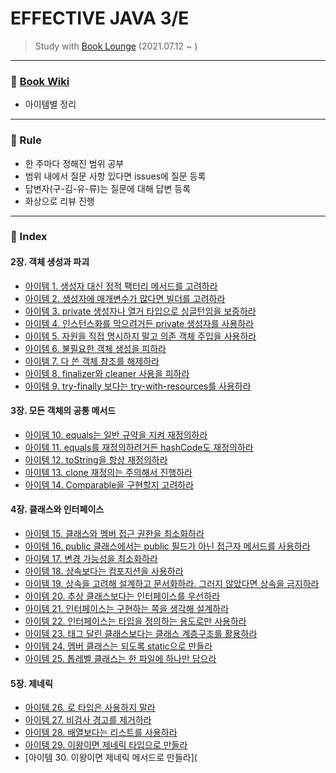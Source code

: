 # EFFECTIVE JAVA 3/E

> Study with [Book Lounge](https://github.com/team-tancheon/book-lounge)
> (2021.07.12 ~ )



------

### 📖 [Book Wiki ](https://github.com/yuhyeminn/effective-java.wiki.git)

- 아이템별 정리



------

### 💢 Rule 

- 한 주마다 정해진 범위 공부
- 범위 내에서 질문 사항 있다면 issues에 질문 등록
- 답변자(구-김-유-류)는 질문에 대해 답변 등록
- 화상으로 리뷰 진행



---

### 📌 Index

#### 2장. 객체 생성과 파괴

- [아이템 1. 생성자 대신 정적 팩터리 메서드를 고려하라](https://github.com/yuhyeminn/effective-java/wiki/ITEM-01)
- [아이템 2. 생성자에 매개변수가 많다면 빌더를 고려하라](https://github.com/yuhyeminn/effective-java/wiki/ITEM-02)
- [아이템 3. private 생성자나 열거 타입으로 싱글턴임을 보증하라](https://github.com/yuhyeminn/effective-java/wiki/ITEM-03)
- [아이템 4. 인스턴스화를 막으려거든 private 생성자를 사용하라](https://github.com/yuhyeminn/effective-java/wiki/ITEM-04)
- [아이템 5. 자원을 직접 명시하지 말고 의존 객체 주입을 사용하라](https://github.com/yuhyeminn/effective-java/wiki/ITEM-05)
- [아이템 6. 불필요한 객체 생성을 피하라](https://github.com/yuhyeminn/effective-java/wiki/ITEM-06)
- [아이템 7. 다 쓴 객체 참조를 해제하라](https://github.com/yuhyeminn/effective-java/wiki/ITEM-07)
- [아이템 8. finalizer와 cleaner 사용을 피하라](https://github.com/yuhyeminn/effective-java/wiki/ITEM-08)
- [아이템 9. try-finally 보다는 try-with-resources를 사용하라](https://github.com/yuhyeminn/effective-java/wiki/ITEM-09)

#### 3장. 모든 객체의 공통 메서드

- [아이템 10. equals는 일반 규약을 지켜 재정의하라](https://github.com/yuhyeminn/effective-java/wiki/ITEM-10)
- [아이템 11. equals를 재정의하려거든 hashCode도 재정의하라](https://github.com/yuhyeminn/effective-java/wiki/ITEM-11)
- [아이템 12. toString을 항상 재정의하라](https://github.com/yuhyeminn/effective-java/wiki/ITEM-12)
- [아이템 13. clone 재정의는 주의해서 진행하라](https://github.com/yuhyeminn/effective-java/wiki/ITEM-13)
- [아이템 14. Comparable을 구현할지 고려하라](https://github.com/yuhyeminn/effective-java/wiki/ITEM-14)

#### 4장. 클래스와 인터페이스

- [아이템 15. 클래스와 멤버 접근 권한을 최소화하라](https://github.com/yuhyeminn/effective-java/wiki/ITEM-15)
- [아이템 16. public 클래스에서는 public 필드가 아닌 접근자 메서드를 사용하라](https://github.com/yuhyeminn/effective-java/wiki/ITEM-16)
- [아이템 17. 변경 가능성을 최소화하라](https://github.com/yuhyeminn/effective-java/wiki/ITEM-17)
- [아이템 18. 상속보다는 컴포지션을 사용하라](https://github.com/yuhyeminn/effective-java/wiki/ITEM-18)
- [아이템 19. 상속을 고려해 설계하고 문서화하라. 그러지 않았다면 상속을 금지하라](https://github.com/yuhyeminn/effective-java/wiki/ITEM-19)
- [아이템 20. 추상 클래스보다는 인터페이스를 우선하라](https://github.com/yuhyeminn/effective-java/wiki/ITEM-20)
- [아이템 21. 인터페이스는 구현하는 쪽을 생각해 설계하라](https://github.com/yuhyeminn/effective-java/wiki/ITEM-21)
- [아이템 22. 인터페이스는 타입을 정의하는 용도로만 사용하라](https://github.com/yuhyeminn/effective-java/wiki/ITEM-22)
- [아이템 23. 태그 달린 클래스보다는 클래스 계층구조를 활용하라](https://github.com/yuhyeminn/effective-java/wiki/ITEM-23)
- [아이템 24. 멤버 클래스는 되도록 static으로 만들라](https://github.com/yuhyeminn/effective-java/wiki/ITEM-24)
- [아이템 25. 톱레벨 클래스는 한 파일에 하나만 담으라](https://github.com/yuhyeminn/effective-java/wiki/ITEM-25)

#### 5장. 제네릭

- [아이템 26. 로 타입은 사용하지 말라](https://github.com/yuhyeminn/effective-java/wiki/ITEM-26)
- [아이템 27. 비검사 경고를 제거하라](https://github.com/yuhyeminn/effective-java/wiki/ITEM-27)
- [아이템 28. 배열보다는 리스트를 사용하라](https://github.com/yuhyeminn/effective-java/wiki/ITEM-28)
- [아이템 29. 이왕이면 제네릭 타입으로 만들라](https://github.com/yuhyeminn/effective-java/wiki/ITEM-29)
- [아이템 30. 이왕이면 제네릭 메서드로 만들라](
